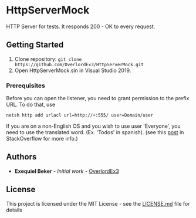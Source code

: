 # HttpServerMock

HTTP Server for tests. It responds 200 - OK to every request.

## Getting Started

1. Clone repository: ```git clone https://github.com/OverlordEx3/HttpServerMock.git```
2. Open HttpServerMock.sln in Visual Studio 2019.

### Prerequisites

Before you can open the listener, you need to grant permission to the prefix URL. To do that, use
```
netsh http add urlacl url=http://+:555/ user=Domain/user
```
If you are on a non-English OS and you wish to use user 'Everyone', you need to use the translated word. (Ex. 'Todos' in spanish). (see this [post](https://stackoverflow.com/questions/4019466/httplistener-access-denied) in StackOverflow for more info.)


## Authors

* **Exequiel Beker** - *Initial work* - [OverlordEx3](https://github.com/OverlordEx3)

## License

This project is licensed under the MIT License - see the [LICENSE.md](LICENSE.md) file for details
